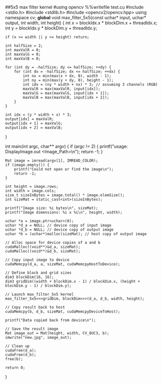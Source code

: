 ##5x5 max filter kernel
#using opencv
%%writefile test.cu
#include <stdio.h>
#include <stdlib.h>
#include <opencv2/opencv.hpp>
using namespace cv;
__global__ void max_filter_5x5(const uchar* input, uchar* output, int width, int height) {
    int x = blockIdx.x * blockDim.x + threadIdx.x;
    int y = blockIdx.y * blockDim.y + threadIdx.y;

    if (x >= width || y >= height) return;

    int halfSize = 2;
    int maxValR = 0;
    int maxValG = 0;
    int maxValB = 0;

    for (int dy = -halfSize; dy <= halfSize; ++dy) {
        for (int dx = -halfSize; dx <= halfSize; ++dx) {
            int nx = min(max(x + dx, 0), width - 1);
            int ny = min(max(y + dy, 0), height - 1);
            int idx = (ny * width + nx) * 3; // assuming 3 channels (RGB)
            maxValR = max(maxValR, input[idx]);
            maxValG = max(maxValG, input[idx + 1]);
            maxValB = max(maxValB, input[idx + 2]);
        }
    }

    int idx = (y * width + x) * 3;
    output[idx] = maxValR;
    output[idx + 1] = maxValG;
    output[idx + 2] = maxValB;
}

int main(int argc, char** argv) {
    if (argc != 2) {
        printf("usage: DisplayImage.out <Image_Path>\n");
        return -1;
    }

    Mat image = imread(argv[1], IMREAD_COLOR);
    if (image.empty()) {
        printf("Could not open or find the image\n");
        return -1;
    }

    int height = image.rows;
    int width = image.cols;
    size_t sizeInBytes = image.total() * image.elemSize();
    int sizeMat = static_cast<int>(sizeInBytes);

    printf("Image size: %i bytes\n", sizeMat);
    printf("Image dimensions: %i x %i\n", height, width);

    uchar *a = image.ptr<uchar>(0);
    uchar *d_a = NULL; // device copy of input image
    uchar *d_b = NULL; // device copy of output image
    uchar *b = (uchar*)malloc(sizeMat); // host copy of output image

    // Alloc space for device copies of a and b
    cudaMalloc((void**)&d_a, sizeMat);
    cudaMalloc((void**)&d_b, sizeMat);

    // Copy input image to device
    cudaMemcpy(d_a, a, sizeMat, cudaMemcpyHostToDevice);

    // Define block and grid sizes
    dim3 blockDim(16, 16);
    dim3 gridDim((width + blockDim.x - 1) / blockDim.x, (height + blockDim.y - 1) / blockDim.y);

    // Launch max_filter_5x5 kernel
    max_filter_5x5<<<gridDim, blockDim>>>(d_a, d_b, width, height);

    // Copy result back to host
    cudaMemcpy(b, d_b, sizeMat, cudaMemcpyDeviceToHost);

    printf("Data copied back from device\n");

    // Save the result image
    Mat image_out = Mat(height, width, CV_8UC3, b);
    imwrite("new.jpg", image_out);

    // Clean up
    cudaFree(d_a);
    cudaFree(d_b);
    free(b);

    return 0;
}
